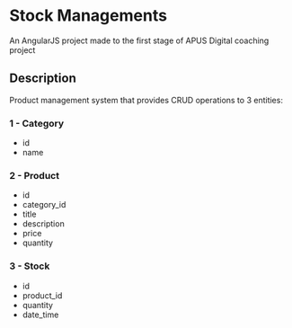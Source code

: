 # Stock Managements

An AngularJS project made to the first stage of APUS Digital coaching project


## Description

Product management system that provides CRUD operations to 3 entities:

### 1 - Category
- id
- name

### 2 - Product
- id
- category_id
- title
- description
- price
- quantity

### 3 - Stock
- id
- product_id
- quantity
- date_time
